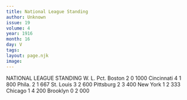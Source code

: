 ```yaml
---
title: National League Standing
author: Unknown
issue: 19
volume: 4
year: 1916
month: 16
day: V
tags:
layout: page.njk
image:
---
```

NATIONAL LEAGUE STANDING   			W.	L.	Pct.   Boston		2	0	1000   Cincinnati		4	1	800   Phila. 		2	1	667   St. Louis		3	2	600   Pittsburg		2	3	400   New York		1	2	333   Chicago		1	4	200   Brooklyn		0	2	000

